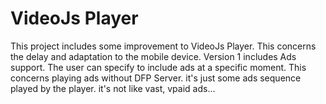 # VideoJs Player
This project includes some improvement to VideoJs Player. This concerns the delay and adaptation to the mobile device. Version 1 includes Ads support. The user can specify to include ads at a specific moment.
This concerns playing ads without DFP Server. it's just some ads sequence played by the player. it's not like vast, vpaid ads...